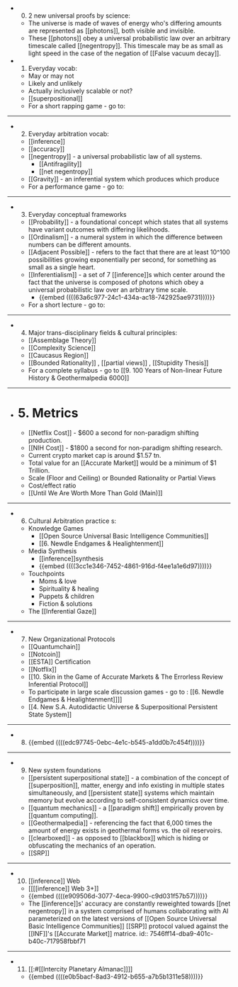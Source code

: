 - 0. 2 new universal proofs by science:
	- The universe is made of waves of energy who's differing amounts are represented as [[photons]], both visible and invisible.
	- These [[photons]] obey a universal probabilistic law over an arbitrary timescale called [[negentropy]]. This timescale may be as small as light speed in the case of the negation of [[False vacuum decay]].
- 1. Everyday vocab:
	- May or may not
	- Likely and unlikely
	- Actually inclusively scalable or not?
	- [[superpositional]]
	- For a short rapping game - go to:
- -----
- 2. Everyday arbitration vocab:
	- [[inference]]
	- [[accuracy]]
	- [[negentropy]] - a universal probabilistic law of all systems.
		- [[Antifragility]]
		- [[net negentropy]]
	- [[Gravity]] - an inferential system which produces which produce
	- For a performance game - go to:
- -----
- 3. Everyday conceptual frameworks
	- [[Probability]] - a foundational concept which states that all systems have variant outcomes with differing likelihoods.
	- [[Ordinalism]] - a numeral system in which the difference between numbers can be different amounts.
	- [[Adjacent Possible]] - refers to the fact that there are at least 10^100 possibilities growing exponentially per second, for something as small as a single heart.
	- [[Inferentialism]] - a set of 7 [[inference]]s which center around the fact that the universe is composed of photons which obey a universal probabilistic law over an arbitrary time scale.
		- {{embed  ((((63a6c977-24c1-434a-ac18-742925ae9731))))}}
	- For a short lecture - go to:
- -----
- 4. Major trans-disciplinary fields & cultural principles:
	- [[Assemblage Theory]]
	- [[Complexity Science]]
	- [[Caucasus Region]]
	- [[Bounded Rationality]] , [[partial views]] , [[Stupidity Thesis]]
	- For a complete syllabus - go to [[9. 100 Years of Non-linear Future History & Geothermalpedia 6000]]
- -----
- # 5. Metrics
	- [[Netflix Cost]] - $600 a second for non-paradigm shifting production.
	- [[NIH Cost]] - $1800 a second for non-paradigm shifting research.
	- Current crypto market cap is around $1.57 tn.
	- Total value for an [[Accurate Market]] would be a minimum of $1 Trillion.
	- Scale (Floor and Ceiling) or Bounded Rationality or Partial Views
	- Cost/effect ratio
	- [[Until We Are Worth More Than Gold (Main)]]
- -----
- 6. Cultural Arbitration practice s:
	- Knowledge Games
		- [[Open Source Universal Basic Intelligence Communities]]
		- [[6. Newdle Endgames & Healightenment]]
	- Media Synthesis
		- [[inference]]synthesis
		- {{embed  ((((3cc1e346-7452-4861-916d-f4ee1a1e6d97))))}}
	- Touchpoints
		- Moms & love
		- Spirituality & healing
		- Puppets & children
		- Fiction & solutions
	- The [[Inferential Gaze]]
- -----
- 7. New Organizational Protocols
	- [[Quantumchain]]
	- [[Notcoin]]
	- [[ESTA]] Certification
	- [[Notflix]]
	- [[10. Skin in the Game of Accurate Markets & The Errorless Review Inferential Protocol]]
	- To participate in large scale discussion games - go to : [[6. Newdle Endgames & Healightenment]]]]
	- [[4. New S.A. Autodidactic Universe & Superpositional Persistent State System]]
- -----
- 8. {{embed  ((((edc97745-0ebc-4e1c-b545-a1dd0b7c454f))))}}
- -----
- 9. New system foundations
	- [[persistent superpositional state]] - a combination of the concept of [[superposition]], matter, energy and info existing in multiple states simultaneously, and [[persistent state]] systems which maintain memory but evolve according to self-consistent dynamics over time.
	- [[quantum mechanics]] - a [[paradigm shift]] empirically proven by [[quantum computing]].
	- [[Geothermalpedia]] - referencing the fact that 6,000 times the amount of energy exists in geothermal forms vs. the oil reservoirs.
	- [[clearboxed]] - as opposed to [[blackbox]] which is hiding or obfuscating the mechanics of an operation.
	- [[SRP]]
- -----
- 10. [[inference]] Web
	- [[[[inference]] Web 3+]]
	- {{embed  ((((e909506d-3077-4eca-9900-c9d031f57b57))))}}
	- The [[inference]]s' accuracy are constantly reweighted towards [[net negentropy]] in a system comprised of humans collaborating with AI parameterized on the latest versions of [[Open Source Universal Basic Intelligence Communities]] [[SRP]] protocol valued against the [[INF]]'s [[Accurate Market]] matrice. 
	  id:: 7546ff14-dba9-401c-b40c-717958fbbf71
- ----
- 11. [[:#[[Intercity Planetary Almanac]]]]
	- {{embed  ((((e0b5bacf-8ad3-4912-b655-a7b5b1311e58))))}}